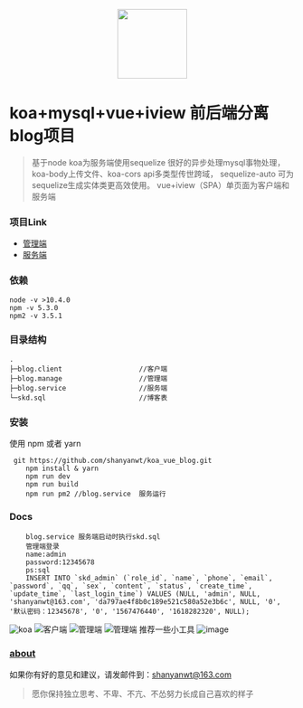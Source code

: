 <p align="center">
    <img width="123" src="https://img-blog.csdnimg.cn/20190901094108164.png">
</p>

# koa+mysql+vue+iview 前后端分离blog项目
> 基于node koa为服务端使用sequelize 很好的异步处理mysql事物处理，koa-body上传文件、koa-cors api多类型传世跨域， sequelize-auto 可为sequelize生成实体类更高效使用。
vue+iview（SPA）单页面为客户端和服务端
### 项目Link
- [管理端](https://github.com/shanyanwt/koa_vue_blog/tree/master/blog.manage)
- [服务端](https://github.com/shanyanwt/koa_vue_blog/tree/master/blog.client)
### 依赖
```
node -v >10.4.0
npm -v 5.3.0
npm2 -v 3.5.1
```

### 目录结构

```
.
├─blog.client                   //客户端
├─blog.manage                   //管理端
├─blog.service                  //服务端
└─skd.sql                       //博客表
```

### 安装
使用 npm 或者 yarn
```
 git https://github.com/shanyanwt/koa_vue_blog.git
    npm install & yarn
    npm run dev
    npm run build
    npm run pm2 //blog.service  服务运行
```
### Docs

```
    blog.service 服务端启动时执行skd.sql
    管理端登录
    name:admin
    password:12345678
    ps:sql
    INSERT INTO `skd_admin` (`role_id`, `name`, `phone`, `email`, `password`, `qq`, `sex`, `content`, `status`, `create_time`, `update_time`, `last_login_time`) VALUES (NULL, 'admin', NULL, 'shanyanwt@163.com', 'da797ae4f8b0c189e521c580a52e3b6c', NULL, '0', '默认密码：12345678', '0', '1567476440', '1618282320', NULL);
```



![koa](https://img-blog.csdnimg.cn/20190904095712258.png)
![客户端](https://img-blog.csdnimg.cn/20190903165744277.png)
![管理端](https://img-blog.csdnimg.cn/201909040911214.png)
![管理端](https://img-blog.csdnimg.cn/20190904091201544.png)
推荐一些小工具
![image](https://img-blog.csdnimg.cn/20190904101410720.png)
### [about](https://github.com/shanyanwt/koa_vue_blog/blog.manage/src/view/about)
如果你有好的意见和建议，请发邮件到：shanyanwt@163.com

>愿你保持独立思考、不卑、不亢、不怂努力长成自己喜欢的样子
